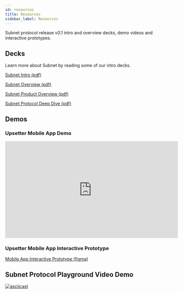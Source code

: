 ```yaml
---
id: resources
title: Resources
sidebar_label: Resources
---
```


Subnet protocol release v0.1 intro and overview decks, demo videos and interactive prototypes.

## Decks

Learn more about Subnet by reading some of our intro decks.

[Subnet Intro (pdf)](/release_distro_v0.1/subnet_intro.pdf)

[Subnet Overview (pdf)](/release_distro_v0.1/subnet_overview.pdf)

[Subnet Product Overview (pdf)](/release_distro_v0.1/subnet_product.pdf)

[Subnet Protocol Deep Dive (pdf)](/release_distro_v0.1/subnet_deep_dive.pdf)

## Demos

### Upsetter Mobile App Demo
<iframe width="560" height="315" src="https://www.youtube-nocookie.com/embed/y8wWDaxMEY8" title="YouTube video player" frameborder="0" allow="accelerometer; autoplay; clipboard-write; encrypted-media; gyroscope; picture-in-picture" allowfullscreen></iframe>

### Upsetter Mobile App Interactive Prototype

[Mobile App Interactive Prototype (figma)](https://www.figma.com/proto/V27rbpqCGSCXrGcrJFcOu1/Upsetter?embed_host=share&kind=&node-id=333%3A1&scaling=scale-down&starting-point-node-id=333%3A1&hide-ui=1)


## Subnet Protocol Playground Video Demo
[![asciicast](https://asciinema.org/a/W51QFvKxyFq64kOQJh2gVRqVL.svg)](https://asciinema.org/a/W51QFvKxyFq64kOQJh2gVRqVL)
